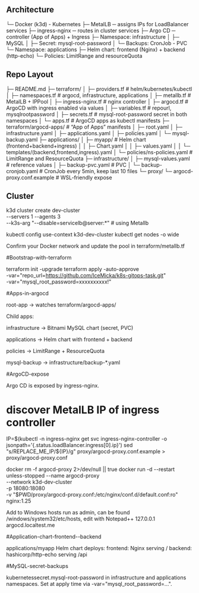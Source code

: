 ## Architecture

└─ Docker (k3d) - Kubernetes 
├─ MetalLB  ─ assigns IPs for LoadBalancer services
├─ ingress-nginx ─ routes in cluster services
├─ Argo CD ─  controller (App of Apps) + Ingress
├─ Namespace: infrastructure
│ ├─ MySQL
│ ├─ Secret: mysql-root-password
│ └─ Backups: CronJob - PVC
└─ Namespace: applications
├─ Helm chart: frontend (Nginx) + backend (http-echo)
└─ Policies: LimitRange and resourceQuota

## Repo Layout

├─ README.md
├─ terraform/
│ ├─ providers.tf # helm/kubernetes/kubectl
│ ├─ namespaces.tf # argocd, infrastructure, applications
│ ├─ metallb.tf # MetalLB + IPPool
│ ├─ ingress-nginx.tf # nginx controller
│ ├─ argocd.tf # ArgoCD with ingress enabled via values
│ ├─ variables.tf # repourl, mysqlrootpassword
│ ├─ secrets.tf # mysql-root-password secret in both namespaces
│ └─ apps.tf # ArgoCD apps as kubectl manifests
├─ terraform/argocd-apps/ # “App of Apps” manifests
│ ├─ root.yaml
│ ├─ infrastructure.yaml
│ ├─ applications.yaml
│ ├─ policies.yaml
│ └─ mysql-backup.yaml
├─ applications/
│ ├─ myapp/ # Helm chart (frontend+backend+ingress)
│ │ ├─ Chart.yaml
│ │ ├─ values.yaml
│ │ └─ templates/(backend,frontend,ingress).yaml
│ └─ policies/ns-policies.yaml # LimitRange and ResourceQuota
├─ infrastructure/
│ ├─ mysql-values.yaml # reference values
│ ├─ backup-pvc.yaml # PVC 
│ └─ backup-cronjob.yaml # CronJob every 5min, keep last 10 files
└─ proxy/
└─ argocd-proxy.conf.example # WSL-friendly expose

## Cluster

k3d cluster create dev-cluster \
  --servers 1 --agents 3 \
  --k3s-arg "--disable=servicelb@server:*" # using Metallb

kubectl config use-context k3d-dev-cluster
kubectl get nodes -o wide

Confirm your Docker network and update the pool in terraform/metallb.tf

#Bootstrap-with-terraform

terraform init -upgrade
terraform apply -auto-approve \
  -var="repo_url=https://github.com/IceMicka/k8s-gitops-task.git" \
  -var="mysql_root_password=xxxxxxxxxx!"

#Apps-in-argocd

root-app → watches terraform/argocd-apps/

Child apps:

infrastructure → Bitnami MySQL chart (secret, PVC)

applications → Helm chart with frontend + backend

policies → LimitRange + ResourceQuota

mysql-backup → infrastructure/backup-*.yaml

#ArgoCD-expose

Argo CD is exposed by ingress-nginx.
# discover MetalLB IP of ingress controller
IP=$(kubectl -n ingress-nginx get svc ingress-nginx-controller -o jsonpath='{.status.loadBalancer.ingress[0].ip}')
sed "s/REPLACE_ME_IP/${IP}/g" proxy/argocd-proxy.conf.example > proxy/argocd-proxy.conf

docker rm -f argocd-proxy 2>/dev/null || true
docker run -d --restart unless-stopped --name argocd-proxy \
  --network k3d-dev-cluster \
  -p 18080:18080 \
  -v "$PWD/proxy/argocd-proxy.conf:/etc/nginx/conf.d/default.conf:ro" \
  nginx:1.25

Add to Windows hosts run as admin, can be found /windows/system32/etc/hosts, edit with Notepad++
127.0.0.1  argocd.localtest.me

#Application-chart-frontend--backend

applications/myapp Helm chart deploys:
frontend: Nginx serving /
backend: hashicorp/http-echo serving /api

#MySQL-secret-backups

kubernetessecret.mysql-root-password in infrastructure and applications namespaces.
Set at  apply time via -var="mysql_root_password=...".
